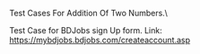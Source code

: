 Test Cases For Addition Of Two Numbers.\

Test Case for BDJobs sign Up form. Link: https://mybdjobs.bdjobs.com/createaccount.asp
